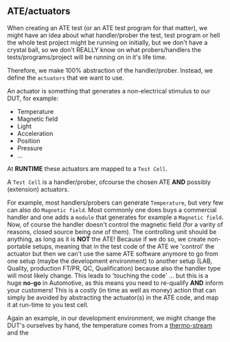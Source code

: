 ## ATE/actuators

When creating an ATE test (or an ATE test program for that matter), we might have an idea about what handler/prober the test,
test program or hell the whole test project might be running on initially, but we don't have a crystal ball, so we don't 
REALLY know on what probers/handlers the tests/programs/project will be running on in it's life time.

Therefore, we make 100% abstraction of the handler/prober. Instead, we define the `actuators` that we want to use.

An actuator is something that generates a non-electrical stimulus to our DUT, for example:
  * Temperature
  * Magnetic field
  * Light
  * Acceleration
  * Position 
  * Pressure 
  * ...
  
At **RUNTIME** these actuators are mapped to a `Test Cell`.

A `Test Cell` is a handler/prober, ofcourse the chosen ATE **AND** possibly (extension) actuators.

For example, most handlers/probers can generate `Temperature`, but very few can also do `Magnetic field`. Most commonly one
does buys a commercial handler and one adds a `module` that generates for example a `Magnetic field`. Now, of course the 
handler doesn't control the magnetic field (for a varity of reasons, closed source being one of them). The controlling unit
should be anything, as long as it is **NOT** the ATE! Because if we do so, we create non-portable setups, meaning that in 
the test code of the ATE we 'control' the actuator but then we can't use the same ATE software anymore to go from one setup 
(maybe the development environment) to another setup (LAB, Quality, production FT/PR, QC, Qualification) because also the 
handler type will most likely change. This leads to 'touching the code' ... but this is a huge **no-go** in Automotive, 
as this means you need to re-qualify **AND** inform your customers! This is a costly (in time as well as money) action 
that can simply be avoided by abstracting the actuator(s) in the ATE code, and map it at run-time to you test cell. 

Again an example, in our development environment, we might change the DUT's ourselves by hand, the temperature comes from 
a [thermo-stream](https://www.youtube.com/watch?v=W2OYzQhiLNE) and the  
